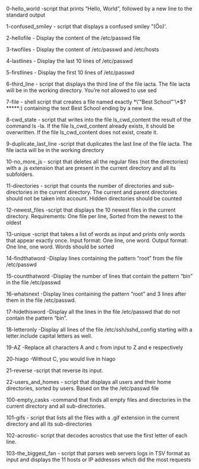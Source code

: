 0-hello_world -script that prints “Hello, World”, followed by a new line to the standard output



1-confused_smiley - script that displays a confused smiley "(Ôo)'.



2-hellofile - Display the content of the /etc/passwd file



3-twofiles - Display the content of /etc/passwd and /etc/hosts



4-lastlines - Display the last 10 lines of /etc/passwd



5-firstlines - Display the first 10 lines of /etc/passwd



6-third_line -  script that displays the third line of the file iacta. The file iacta will be in the working directory. You’re not allowed to use sed



7-file -  shell script that creates a file named exactly \*\\'"Best School"\'\\*$\?\*\*\*\*\*:) containing the text Best School ending by a new line.



8-cwd_state -  script that writes into the file ls_cwd_content the result of the command ls -la. If the file ls_cwd_content already exists, it should be overwritten. If the file ls_cwd_content does not exist, create it.



9-duplicate_last_line -script that duplicates the last line of the file iacta. The file iacta will be in the working directory



10-no_more_js - script that deletes all the regular files (not the directories) with a .js extension that are present in the current directory and all its subfolders.



11-directories - script that counts the number of directories and sub-directories in the current directory. The current and parent directories should not be taken into account. Hidden directories should be counted



12-newest_files -script that displays the 10 newest files in the current directory. Requirements: One file per line, Sorted from the newest to the oldest



13-unique -script that takes a list of words as input and prints only words that appear exactly once. Input format: One line, one word. Output format: One line, one word. Words should be sorted



14-findthatword -Display lines containing the pattern “root” from the file /etc/passwd



15-countthatword -Display the number of lines that contain the pattern “bin” in the file /etc/passwd



16-whatsnext -Display lines containing the pattern “root” and 3 lines after them in the file /etc/passwd.



17-hidethisword -Display all the lines in the file /etc/passwd that do not contain the pattern “bin”.



18-letteronly -Display all lines of the file /etc/ssh/sshd_config starting with a letter.include capital letters as well.



19-AZ -Replace all characters A and c from input to Z and e respectively



20-hiago -Without C, you would live in hiago



21-reverse -script that reverse its input.



22-users_and_homes - script that displays all users and their home directories, sorted by users. Based on the the /etc/passwd file



100-empty_casks -command that finds all empty files and directories in the current directory and all sub-directories.



101-gifs - script that lists all the files with a .gif extension in the current directory and all its sub-directories



102-acrostic- script that decodes acrostics that use the first letter of each line.



103-the_biggest_fan -  script that parses web servers logs in TSV format as input and displays the 11 hosts or IP addresses which did the most requests



